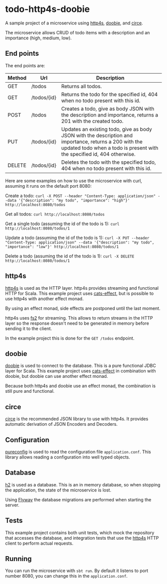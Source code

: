 # todo-http4s-doobie
A sample project of a microservice using [http4s](http://http4s.org/), [doobie](http://tpolecat.github.io/doobie/),
and [circe](https://github.com/circe/circe).

The microservice allows CRUD of todo items with a description and an importance (high, medium, low).

## End points
The end points are:

| Method  | Url         | Description                                                                                                                                                                       |
|---------| ----------- |-----------------------------------------------------------------------------------------------------------------------------------------------------------------------------------|
| GET     | /todos      | Returns all todos.                                                                                                                                                                |
| GET     | /todos/{id} | Returns the todo for the specified id, 404 when no todo present with this id.                                                                                                     |
| POST    | /todos      | Creates a todo, give as body JSON with the description and importance, returns a 201 with the created todo.                                                                       |
| PUT     | /todos/{id} | Updates an existing todo, give as body JSON with the description and importance, returns a 200 with the updated todo when a todo is present with the specified id, 404 otherwise. |
|  DELETE | /todos/{id} | Deletes the todo with the specified todo, 404 when no todo present with this id.                                                                                                  |

Here are some examples on how to use the microservice with curl, assuming it runs on the default port 8080:

Create a todo:
```curl -X POST --header "Content-Type: application/json" --data '{"description": "my todo", "importance": "high"}' http://localhost:8080/todos```

Get all todos:
```curl http://localhost:8080/todos```

Get a single todo (assuming the id of the todo is 1):
```curl http://localhost:8080/todos/1```

Update a todo (assuming the id of the todo is 1):
```curl -X PUT --header "Content-Type: application/json" --data '{"description": "my todo", "importance": "low"}' http://localhost:8080/todos/1```

Delete a todo (assuming the id of the todo is 1):
```curl -X DELETE http://localhost:8080/todos/1```

## http4s
[http4s](http://http4s.org/) is used as the HTTP layer. http4s provides streaming and functional HTTP for Scala.
This example project uses [cats-effect](https://github.com/typelevel/cats-effect), but is possible to use
http4s with another effect monad.

By using an effect monad, side effects are postponed until the last moment.

http4s uses [fs2](https://github.com/functional-streams-for-scala/fs2) for streaming. This allows to return
streams in the HTTP layer so the response doesn't need to be generated in memory before sending it to the client.

In the example project this is done for the `GET /todos` endpoint.

## doobie
[doobie](http://tpolecat.github.io/doobie/) is used to connect to the database. This is a pure functional JDBC layer for Scala.
This example project uses [cats-effect](https://github.com/typelevel/cats-effect) in combination with doobie,
but doobie can use another effect monad.

Because both http4s and doobie use an effect monad, the combination is still pure and functional.

## circe
[circe](https://github.com/circe/circe) is the recommended JSON library to use with http4s. It provides
automatic derivation of JSON Encoders and Decoders.

## Configuration
[pureconfig](https://github.com/pureconfig/pureconfig) is used to read the configuration file `application.conf`.
This library allows reading a configuration into well typed objects.

## Database
[h2](http://www.h2database.com/) is used as a database. This is an in memory database, so when stopping the application, the state of the
microservice is lost.

Using [Flyway](https://flywaydb.org/) the database migrations are performed when starting the server.

## Tests
This example project contains both unit tests, which mock the repository that accesses the database, and
integration tests that use the [http4s](http://http4s.org/) HTTP client to perform actual requests.

## Running
You can run the microservice with `sbt run`. By default it listens to port number 8080, you can change
this in the `application.conf`.
